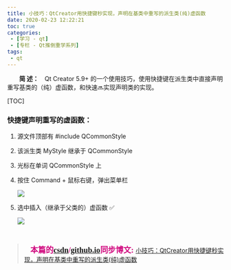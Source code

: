 ```yaml
---
title: 小技巧：QtCreator用快捷键秒实现，声明在基类中重写的派生类(纯)虚函数
date: 2020-02-23 12:22:21
toc: true
categories: 
 - [学习 - qt]
 - [专栏 - Qt推倒重学系列]
tags: 
 - qt
---
```




　　**简  述：**　Qt Creator 5.9+ 的一个使用技巧，使用快捷键在派生类中直接声明重写基类的（纯）虚函数，和快速🔜实现声明类的实现。

<!-- more -->

[TOC]

### 快捷键声明重写的虚函数：

  1. 源文件顶部有 #include  QCommonStyle 

  2. 该派生类 MyStyle 继承于 QCommonStyle

  3. 光标在单词 QCommonStyle 上 

  4. 按住 Command + 鼠标右键，弹出菜单栏 

     <img src="https://raw.githubusercontent.com/touwoyimuli/FigureBed/blog-imange/img/mark_Snip20200220_213755.jpeg"/>

  5. 选中插入（继承于父类的）虚函数 ✅

     <img src="https://raw.githubusercontent.com/touwoyimuli/FigureBed/blog-imange/img/mark_Snip20200220_213843.jpeg"/> 

<br>

> <font color=#D0087E  size=4 face="幼圆">**📌本篇的[csdn](https://blog.csdn.net/qq_33154343)/[github.io](https://touwoyimuli.github.io/)同步博文:** </font>  [小技巧：QtCreator用快捷键秒实现，声明在基类中重写的派生类(纯)虚函数](https://blog.csdn.net/qq_33154343/article/details/104457739) 

